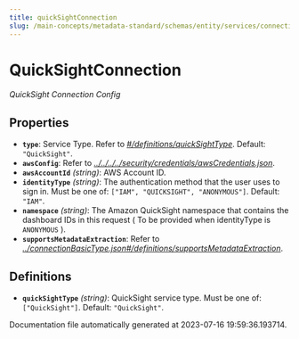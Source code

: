 ```yaml
---
title: quickSightConnection
slug: /main-concepts/metadata-standard/schemas/entity/services/connections/dashboard/quicksightconnection
---
```


# QuickSightConnection

*QuickSight Connection Config*

## Properties

- **`type`**: Service Type. Refer to *[#/definitions/quickSightType](#definitions/quickSightType)*. Default: `"QuickSight"`.
- **`awsConfig`**: Refer to *[../../../../security/credentials/awsCredentials.json](#/../../../security/credentials/awsCredentials.json)*.
- **`awsAccountId`** *(string)*: AWS Account ID.
- **`identityType`** *(string)*: The authentication method that the user uses to sign in. Must be one of: `["IAM", "QUICKSIGHT", "ANONYMOUS"]`. Default: `"IAM"`.
- **`namespace`** *(string)*: The Amazon QuickSight namespace that contains the dashboard IDs in this request ( To be provided when identityType is `ANONYMOUS` ).
- **`supportsMetadataExtraction`**: Refer to *[../connectionBasicType.json#/definitions/supportsMetadataExtraction](#/connectionBasicType.json#/definitions/supportsMetadataExtraction)*.
## Definitions

- <a id="definitions/quickSightType"></a>**`quickSightType`** *(string)*: QuickSight service type. Must be one of: `["QuickSight"]`. Default: `"QuickSight"`.


Documentation file automatically generated at 2023-07-16 19:59:36.193714.

